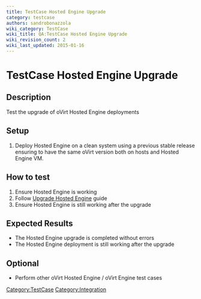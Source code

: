 ```yaml
---
title: TestCase Hosted Engine Upgrade
category: testcase
authors: sandrobonazzola
wiki_category: TestCase
wiki_title: QA:TestCase Hosted Engine Upgrade
wiki_revision_count: 2
wiki_last_updated: 2015-01-16
---
```


# TestCase Hosted Engine Upgrade

## Description

Test the upgrade of oVirt Hosted Engine deployments

## Setup

1.  Deploy Hosted Engine on a clean system using a previous stable release ensuring to have the same oVirt version both on hosts and Hosted Engine VM.

## How to test

1.  Ensure Hosted Engine is working
2.  Follow [ Upgrade Hosted Engine](Hosted_Engine_Howto#Upgrade_Hosted_Engine) guide
3.  Ensure Hosted Engine is still working after the upgrade

## Expected Results

*   The Hosted Engine upgrade is completed without errors
*   The Hosted Engine deployment is still working after the upgrade

## Optional

*   Perform other oVirt Hosted Engine / oVirt Engine test cases

<Category:TestCase> <Category:Integration>
